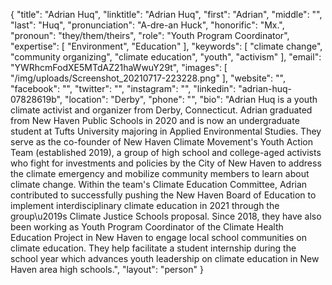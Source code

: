 {
  "title": "Adrian Huq",
  "linktitle": "Adrian Huq",
  "first": "Adrian",
  "middle": "",
  "last": "Huq",
  "pronunciation": "A-dre-an Huck",
  "honorific": "Mx.",
  "pronoun": "they/them/theirs",
  "role": "Youth Program Coordinator",
  "expertise": [
    "Environment",
    "Education"
  ],
  "keywords": [
    "climate change",
    "community organizing",
    "climate education",
    "youth",
    "activism"
  ],
  "email": "YWRhcmFodXE5MTdAZ21haWwuY29t",
  "images": [
    "/img/uploads/Screenshot_20210717-223228.png"
  ],
  "website": "",
  "facebook": "",
  "twitter": "",
  "instagram": "",
  "linkedin": "adrian-huq-07828619b",
  "location": "Derby",
  "phone": "",
  "bio": "Adrian Huq is a youth climate activist and organizer from Derby, Connecticut. Adrian graduated from New Haven Public Schools in 2020 and is now an undergraduate student at Tufts University majoring in Applied Environmental Studies. They serve as the co-founder of New Haven Climate Movement's Youth Action Team (established 2019), a group of high school and college-aged activists who fight for investments and policies by the City of New Haven to address the climate emergency and mobilize community members to learn about climate change. Within the team's Climate Education Committee, Adrian contributed to successfully pushing the New Haven Board of Education to implement interdisciplinary climate education in 2021 through the group\u2019s Climate Justice Schools proposal. Since 2018, they have also been working as Youth Program Coordinator of the Climate Health Education Project in New Haven to engage local school communities on climate education. They help facilitate a student internship during the school year which advances youth leadership on climate education in New Haven area high schools.",
  "layout": "person"
}
